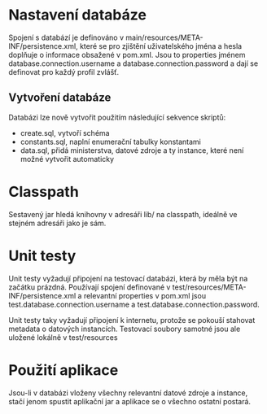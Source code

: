 # Nastavení databáze

Spojení s databází je definováno v main/resources/META-INF/persistence.xml, které se pro zjištění uživatelského jména a hesla doplňuje o informace obsažené v pom.xml. Jsou to properties jménem database.connection.username a database.connection.password a dají se definovat pro každý profil zvlášť.

## Vytvoření databáze
Databázi lze nově vytvořit použitím následující sekvence skriptů:

+ create.sql, vytvoří schéma
+ constants.sql, naplní enumerační tabulky konstantami
+ data.sql, přidá ministerstva, datové zdroje a ty instance, které není možné vytvořit automaticky

# Classpath

Sestavený jar hledá knihovny v adresáři lib/ na classpath, ideálně ve stejném adresáři jako je sám.

# Unit testy

Unit testy vyžadují připojení na testovací databázi, která by měla být na začátku prázdná. Používají spojení definované v test/resources/META-INF/persistence.xml a relevantní properties v pom.xml jsou test.database.connection.username a test.database.connection.password.

Unit testy taky vyžadují připojení k internetu, protože se pokouší stahovat metadata o datových instancích. Testovací soubory samotné jsou ale uložené lokálně v test/resources

# Použití aplikace

Jsou-li v databázi vloženy všechny relevantní datové zdroje a instance, stačí jenom spustit aplikační jar a aplikace se o všechno ostatní postará.
